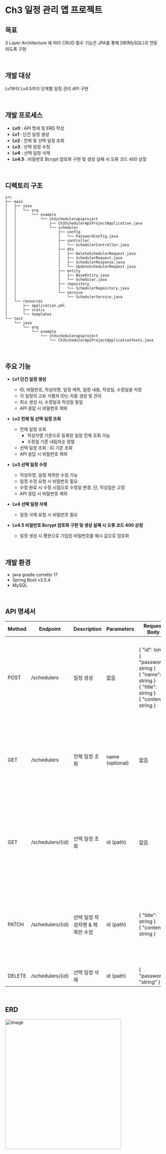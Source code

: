 # Ch3 일정 관리 앱 프로젝트

## 목표
3 Layer Architecture 에 따라 CRUD 필수 기능은 JPA를 통해 DB(MySQL)과 연동되도록 구현

<br>

## 개발 대상
Lv1부터 Lv4.5까지 단계별 일정 관리 API 구현

<br>

## 개발 프로세스
- **Lv0** : API 명세 및 ERD 작성 
- **Lv1** : 단건 일정 생성
- **Lv2** : 전체 및 선택 일정 조회
- **Lv3** : 선택 일정 수정
- **Lv4** : 선택 일정 삭제
- **Lv4.5** : 비밀번호 Bcrypt 암호화 구현 및 생성 실패 시 오류 코드 400 상정

<br>

## 디렉토리 구조
```
src
├── main
│   ├── java
│   │   └── org
│   │       └── example
│   │           └── ch3schedulerapiproject
│   │               ├── Ch3SchedulerApiProjectApplication.java
│   │               └── scheduler
│   │                   ├── config
│   │                   │   └── PasswordConfig.java
│   │                   ├── controller
│   │                   │   └── SchedulerController.java
│   │                   ├── dto
│   │                   │   ├── DeleteSchedulerRequest.java
│   │                   │   ├── SchedulerRequest.java
│   │                   │   ├── SchedulerResponse.java
│   │                   │   └── UpdateSchedulerRequest.java
│   │                   ├── entity
│   │                   │   ├── BaseEntity.java
│   │                   │   └── Scheduler.java
│   │                   ├── repository
│   │                   │   └── SchedulerRepository.java
│   │                   └── service
│   │                       └── SchedulerService.java
│   └── resources
│       ├── application.yml
│       ├── static
│       └── templates
└── test
    └── java
        └── org
            └── example
                └── ch3schedulerapiproject
                    └── Ch3SchedulerApiProjectApplicationTests.java
```
<br>

## 주요 기능
- **Lv1 단건 일정 생성**
  - ID, 비밀번호, 작성자명, 일정 제목, 일정 내용, 작성일, 수정일을 저장
  - 각 일정의 고유 식별자 ID는 자동 생성 및 관리
  - 최소 생성 시, 수정일과 작성일 동일
  - API 응답 시 비밀번호 제외
 
- **Lv2 전체 및 선택 일정 조회**  
  - 전체 일정 조회
    - 작성자명 기준으로 등록된 일정 전체 조회 가능
    - 수정일 기준 내림차순 정렬
  - 선택 일정 조회 : ID 기준 조회
  - API 응답 시 비밀번호 제외
 
- **Lv3 선택 일정 수정**  
  - 작성자명, 일정 제목만 수정 가능
  - 일정 수정 요청 시 비밀번호 필요
  - 수정 완료 시 수정 시점으로 수정일 변경. 단, 작성일은 고정
  - API 응답 시 비밀번호 제외
    
- **Lv4 선택 일정 삭제**  
  - 일정 삭제 요청 시 비밀번호 필요
 
- **Lv4.5 비밀번호 Bcrypt 암호화 구현 및 생성 실패 시 오류 코드 400 상정**
  - 일정 생성 시 평문으로 기입된 비밀번호를 해시 값으로 암호화
 
<br> 

## 개발 환경
- java gradle corretto 17
- Spring Boot v3.5.4
- MySQL

<br>

## API 명세서
| Method | Endpoint | Description | Parameters | Request Body | Response | Status Code | Error Codes |
| --- | ---| --- | --- | --- | --- | --- | --- |
| POST | /schedulers | 일정 생성 | 없음 | { "id": long } <br> { "password": string } <br> { "name": string } <br> { "title": string } <br> { "content": string } | { "id": long } <br> { "title": string } <br> { "content": string } <br> { "name": string } <br> { "createdAt": string } <br> { "modifiedAt": string } | 200 OK | 400 Bad Request |
| GET | /schedulers | 전체 일정 조회 | name (optional) | 없음 | { "id": long } <br> { "name": string } <br> { "title": string } <br> { "content": string } <br> { "createdAt": string } <br> { "modifiedAt": string } | 200 OK | 404 Not Found |
| GET | /schedulers/{id} | 선택 일정 조회 | id (path) | 없음 | { "id": long } <br> { "name": string } <br> { "title": string } <br> { "content": string } <br> { "createdAt": string } <br> { "modifiedAt": string } | 200 OK | 404 Not Found |
| PATCH | /schedulers/{id} | 선택 일정 작성자명 & 제목만 수정 | id (path) | { "title": string } <br> { "content": string } | { "id": long } <br> { "name": string } <br> { "title": string } <br> { "content": string } <br> { "createdAt": string } <br> { "modifiedAt": string } | 200 OK  | 404 Not Found <br> 401 UNAUTHORIZED |
| DELETE | /schedulers/{id} | 선택 일정 삭제 | id (path)       | { "password": "string" } | 없음 | 204 No Content | 404 Not Found <br> 401 UNAUTHORIZED |

<br>

## ERD
<img width="375" height="420" alt="Image" src="https://github.com/user-attachments/assets/e971cd76-bd52-4ae6-9eaf-be0d182cc0c1" />
